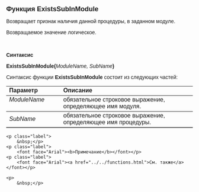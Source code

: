 ﻿<html>
<head>
<title>ExistsSubInModule</title>
    <style type="text/css">
        .style1 {
            font-family: Arial;
        }
    </style>
</head>

<body>

<p><font size="4" face="Arial"><strong>Функция ExistsSubInModule</strong></font></p>

<p><font face="Arial">Возвращает признак наличия данной процедуры, в заданном модуле.</font></p>
    <p><font face="Arial">Возвращаемое значение логическое.</font></p>
    <p>&nbsp;</p>

<p><font face="Arial"><b>Синтаксис</b></font></p>

<p><span class="style1"><strong>ExistsSubInModule</strong></span><font face="Arial"><strong>(</strong><em>ModuleName, 
    SubName</em><strong>)</strong></font></p>

<p><font face="Arial">Синтаксис функции <span class="style1"><strong>ExistsSubInModule
    </strong></span>состоит из следующих частей:</font></p>

<table border="1" cellPadding="5" cols="2" frame="below" rules="rows">
<TBODY>
  <tr vAlign="top">
    <td class="label" width="29%"><font face="Arial"><b>Параметр</b></font></td>
    <td class="label" width="71%"><font face="Arial"><strong>Описание</strong></font></td>
  </tr>
  <tr vAlign="top">
    <td width="29%"><em><font face="Arial">ModuleName</font></em></td>
    <td width="71%"><font face="Arial">обязательное строковое выражение, определяющее 
        имя модуля.</font></td>
  </tr>
    <tr>
    <td width="29%"><font face="Arial"><em>SubName</em></font></td>
    <td width="71%"><font face="Arial">обязательное строковое выражение, определяющее 
        имя процедуры. </font></td>
    </tr>
    </table>

    <p class="label">
        &nbsp;</p>
    <p class="label">
        <font face="Arial"><b>Примечание</b></font></p>
    <p class="label">
        <font face="Arial"><a href="../../functions.html">См. также</a></font></p>

    <p>
        &nbsp;</p>
    
</body>
</html>
